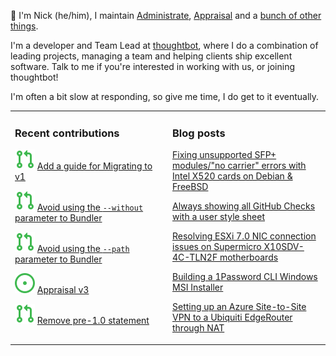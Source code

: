 👋 I'm Nick (he/him), I maintain [Administrate][1], [Appraisal][2] and a [bunch
of other things][3].

I'm a developer and Team Lead at [thoughtbot][4], where I do a combination of
leading projects, managing a team and helping clients ship excellent software.
Talk to me if you're interested in working with us, or joining thoughtbot!

I'm often a bit slow at responding, so give me time, I do get to it eventually.

<table><tr><td valign="top" width="50%">

### Recent contributions

<!-- contributions starts -->
![](icons/pull_request_open.svg) [Add a guide for Migrating to v1](https://github.com/thoughtbot/administrate/pull/2518)

![](icons/pull_request_open.svg) [Avoid using the `--without` parameter to Bundler](https://github.com/thoughtbot/appraisal/pull/221)

![](icons/pull_request_open.svg) [Avoid using the `--path` parameter to Bundler](https://github.com/thoughtbot/appraisal/pull/220)

![](icons/issue_open.svg) [Appraisal v3](https://github.com/thoughtbot/appraisal/issues/204)

![](icons/pull_request_open.svg) [Remove pre-1.0 statement](https://github.com/thoughtbot/administrate/pull/2506)

<!-- contributions ends -->
</td><td valign="top" width="50%">

### Blog posts

<!-- blog starts -->
[Fixing unsupported SFP+ modules/"no carrier" errors with Intel X520 cards on Debian & FreeBSD](https://nickcharlton.net/posts/unsupported-sfp-modules-intel-x520-debian-freebsd.html)

[Always showing all GitHub Checks with a user style sheet](https://nickcharlton.net/posts/github-checks-stylesheet.html)

[Resolving ESXi 7.0 NIC connection issues on Supermicro X10SDV-4C-TLN2F motherboards](https://nickcharlton.net/posts/resolving-esxi-7-nic-connection-issues-on-supermicro-x10sdv-4c-tln2f-motherboards.html)

[Building a 1Password CLI Windows MSI Installer](https://nickcharlton.net/posts/building-a-1password-cli-windows-msi-installer.html)

[Setting up an Azure Site-to-Site VPN to a Ubiquiti EdgeRouter through NAT](https://nickcharlton.net/posts/azure-site-to-site-vpn-ubiquiti-edgerouter-nat.html)

<!-- blog ends -->
</td></tr></table>

[1]: https://github.com/thoughtbot/administrate
[2]: https://github.com/thoughtbot/appraisal
[3]: https://github.com/nickcharlton?tab=repositories
[4]: https://thoughtbot.com
